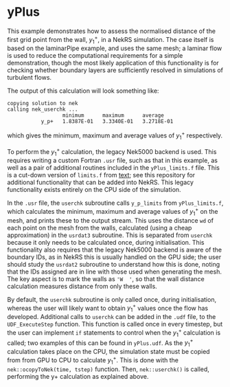 # yPlus

This example demonstrates how to assess the normalised distance of the first grid point from the wall, $y_1^+$, in a NekRS simulation. The case itself is based on the laminarPipe example, and uses the same mesh; a laminar flow is used to reduce the computational requirements for a simple demonstration, though the most likely application of this functionality is for checking whether boundary layers are sufficiently resolved in simulations of turbulent flows.

The output of this calculation will look something like:
```
copying solution to nek
calling nek_userchk ...
                  minimum      maximum      average
           y_p+   1.8387E-01   3.3340E-01   3.2718E-01
```
which gives the minimum, maximum and average values of $y_1^+$ respectively.

To perform the $y_1^+$ calculation, the legacy Nek5000 backend is used. This requires writing a custom Fortran `.usr` file, such as that in this example, as well as a pair of additional routines included in the `yPlus_limits.f` file. This is a cut-down version of `limits.f` from [text](https://github.com/dshaver-ANL/usrcode); see this repository for additional functionality that can be added into NekRS. This legacy functionality exists entirely on the CPU side of the simulation.

In the `.usr` file, the `userchk` subroutine calls `y_p_limits` from `yPlus_limits.f`, which calculates the minimum, maximum and average values of $y_1^+$ on the mesh, and prints these to the output stream. This uses the distance `wd` of each point on the mesh from the walls, calculated (using a cheap approximation) in the `usrdat3` subroutine. This is separated from `userchk` because it only needs to be calculated once, during initialisation. This functionality also requires that the legacy Nek5000 backend is aware of the boundary IDs, as in NekRS this is usually handled on the GPU side; the user should study the `usrdat2` subroutine to understand how this is done, noting that the IDs assigned are in line with those used when generating the mesh. The key aspect is to mark the walls as `'W  '`, so that the wall distance calculation measures distance from only these walls.

By default, the `userchk` subroutine is only called once, during initialisation, whereas the user will likely want to obtain $y_1^+$ values once the flow has developed. Additional calls to `userchk` can be added in the `.udf` file, to the `UDF_ExecuteStep` function. This function is called once in every timestep, but the user can implement `if` statements to control when the $y_1^+$ calculation is called; two examples of this can be found in `yPlus.udf`. As the $y_1^+$ calculation takes place on the CPU, the simulation state must be copied from from GPU to CPU to calculate $y_1^+$. This is done with the `nek::ocopyToNek(time, tstep)` function. Then, `nek::userchk()` is called, performing the y+ calculation as explained above.